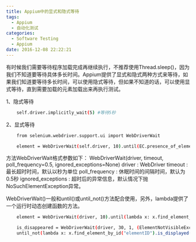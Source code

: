 ```yaml
---
title: Appium中的显式和隐式等待
tags:
  - Appium
  - 自动化测试
categories:
  - Software Testing
  - Appium
date: 2016-12-08 22:22:21
---
```


有时候我们需要等待程序加载完成再继续执行，不推荐使用Thread.sleep()，因为我们不知道要等待具体多长时间。Appium提供了显式和隐式两种方式来等待，如果我们知道要等待多长时间，可以使用隐式等待，但如果不知道的话，可以使用显式等待，直到需要加载的元素加载出来再执行测试。

1、隐式等待
``` bash
    self.driver.implicitly_wait(5) #等待5秒
```

2、显式等待
``` bash
    from selenium.webdriver.support.ui import WebDriverWait

    element = WebDriverWait(self.driver, 10).until(EC.presence_of_element_located((By.ID, "elementID")))
```
方法WebDriverWait格式参数如下：
WebDriverWait(driver, timeout, poll_frequency=0.5, ignored_exceptions=None)
driver : WebDriver
timeout : 最长超时时间，默认以秒为单位
poll_frequency : 休眠时间的间隔时间，默认为0.5秒
ignored_exceptions : 超时后的异常信息，默认情况下抛NoSuchElementException异常。

WebDriverWait()一般和until()或until_not()方法配合使用，另外，lambda提供了一个运行时动态创建函数的方法。
``` bash
    element = WebDriverWait(driver, 10).until(lambda x: x.find_element_by_id("elementID"))

    is_disappeared = WebDriverWait(driver, 30, 1, (ElementNotVisibleException)).
    until_not(lambda x: x.find_element_by_id("elementID").is_displayed())
```
